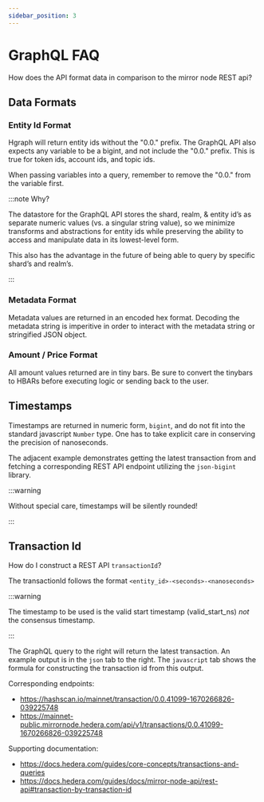 ```yaml
---
sidebar_position: 3
---
```


# GraphQL FAQ

How does the API format data in comparison to the mirror node REST api?

## Data Formats

### Entity Id Format

Hgraph will return entity ids without the "0.0." prefix. The GraphQL API also expects any variable to be a bigint, and not include the "0.0." prefix. This is true for token ids, account ids, and topic ids.

When passing variables into a query, remember to remove the "0.0." from the variable first.

:::note Why?

The datastore for the GraphQL API stores the shard, realm, & entity id’s as separate numeric values (vs. a singular string value), so we minimize transforms and abstractions for entity ids while preserving the ability to access and manipulate data in its lowest-level form.

This also has the advantage in the future of being able to query by specific shard’s and realm’s.

:::

### Metadata Format
Metadata values are returned in an encoded hex format. Decoding the metadata string is imperitive in order to interact with the metadata string or stringified JSON object.

### Amount / Price Format
All amount values returned are in tiny bars. Be sure to convert the tinybars to HBARs before executing logic or sending back to the user.

## Timestamps

Timestamps are returned in numeric form, `bigint`, and do not fit into the standard javascript `Number` type. One has to take explicit care in conserving the precision of nanoseconds.

The adjacent example demonstrates getting the latest transaction from and fetching a corresponding REST API endpoint utilizing the `json-bigint` library.

:::warning

Without special care, timestamps will be silently rounded!

:::

## Transaction Id
How do I construct a REST API `transactionId`?

The transactionId follows the format `<entity_id>-<seconds>-<nanoseconds>`

:::warning

The timestamp to be used is the valid start timestamp (valid_start_ns) *not* the consensus timestamp.

:::

The GraphQL query to the right will return the latest transaction. An example output is in the `json` tab to the right. The `javascript` tab shows the formula for constructing the transaction id from this output.

Corresponding endpoints:
- https://hashscan.io/mainnet/transaction/0.0.41099-1670266826-039225748
- https://mainnet-public.mirrornode.hedera.com/api/v1/transactions/0.0.41099-1670266826-039225748

Supporting documentation:

- https://docs.hedera.com/guides/core-concepts/transactions-and-queries
- https://docs.hedera.com/guides/docs/mirror-node-api/rest-api#transaction-by-transaction-id